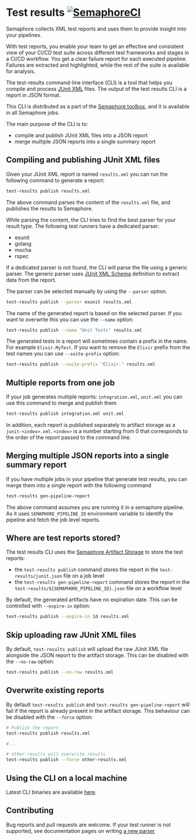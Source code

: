 # Test results [![SemaphoreCI](https://semaphore.semaphoreci.com/badges/test-results-cli.svg)](https://semaphore.semaphoreci.com/projects/test-results-cli)

Semaphore collects XML test reports and uses them to provide insight into your pipelines.

With test reports, you enable your team to get an effective and consistent view of your CI/CD test suite across different test frameworks and stages in a CI/CD workflow. You get a clear failure report for each executed pipeline. Failures are extracted and highlighted, while the rest of the suite is available for analysis.

The test-results command-line interface (CLI) is a tool that helps you compile and process [JUnit XML](https://github.com/windyroad/JUnit-Schema/blob/master/JUnit.xsd) files. The output of the test results CLI is a report in JSON format.

This CLI is distributed as a part of the [Semaphore toolbox](https://github.com/semaphoreci/toolbox), and it is available in all Semaphore jobs.

The main purpose of the CLI is to:

- compile and publish JUnit XML files into a JSON report
- merge multiple JSON reports into a single summary report

## Compiling and publishing JUnit XML files

Given your JUnit XML report is named `results.xml` you can run the following command to generate a report:

```bash
test-results publish results.xml
```

The above command parses the content of the `results.xml` file, and publishes the results to Semaphore.

While parsing the content, the CLI tries to find the best parser for your result type. The following test runners have a dedicated parser:

- exunit
- golang
- mocha
- rspec

If a dedicated parser is not found, the CLI will parse the file using a generic parser. The generic parser uses [JUnit XML Schema](https://github.com/windyroad/JUnit-Schema/blob/master/JUnit.xsd) definition to extract data from the report.

The parser can be selected manually by using the `--parser` option.

```bash
test-results publish --parser exunit results.xml
```

The name of the generated report is based on the selected parser. If you want to overwrite this you can use the `--name` option:

```bash
test-results publish --name "Unit Tests" results.xml
```

The generated tests in a report will sometimes contain a prefix in the name. For example `Elixir.MyTest`. If you want to remove the `Elixir` prefix from the test names you can use `--suite-prefix` option:

```bash
test-results publish --suite-prefix "Elixir." results.xml
```

## Multiple reports from one job

If your job generates multiple reports: `integration.xml`, `unit.xml` you can use this command to merge and publish them

```bash
test-results publish integration.xml unit.xml
```

In addition, each report is published separately to artifact storage as a `junit-<index>.xml`. `<index>` is a number starting from 0 that corresponds to the order of the report passed to the command line.

## Merging multiple JSON reports into a single summary report

If you have multiple jobs in your pipeline that generate test results, you can merge them into a single report with the following command

```bash
test-results gen-pipeline-report
```

The above command assumes you are running it in a semaphore pipeline. As it uses `SEMAPHORE_PIPELINE_ID` environment variable to identify the pipeline and fetch the job level reports.

## Where are test reports stored?

The test results CLI uses the [Semaphore Artifact Storage](https://docs.semaphoreci.com/essentials/artifacts/) to store the test reports:

- the `test-results publish` command stores the report in the `test-results/junit.json` file on a job level
- the `test-results gen-pipeline-report` command stores the report in the `test-results/${SEMAPHORE_PIPELINE_ID}.json` file on a workflow level

By default, the generated artifacts have no expiration date. This can be controlled with `--expire-in` option:

```bash
test-results publish --expire-in 1d results.xml
```

## Skip uploading raw JUnit XML files

By default, `test-results publish` will upload the raw JUnit XML file alongside the JSON report to the artifact storage. This can be disabled with the `--no-raw` option:

```bash
test-results publish --no-raw results.xml
```

## Overwrite existing reports

By default `test-results publish` and `test-results gen-pipeline-report` will fail if the report is already present in the artifact storage. This behaviour can be disabled with the `--force` option:

```bash
# Publish the report
test-results publish results.xml

#...

# other-results will overwrite results
test-results publish --force other-results.xml
```

## Using the CLI on a local machine

Latest CLI binaries are available [here](https://github.com/semaphoreci/test-results/releases/latest).

## Contributing

Bug reports and pull requests are welcome. If your test runner is not supported, see documentation pages on writing [a new parser](docs/custom-parsers.md)
